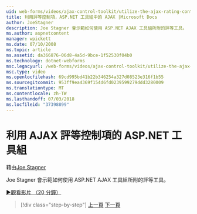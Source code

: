 ```yaml
---
uid: web-forms/videos/ajax-control-toolkit/utilize-the-ajax-rating-control-in-the-aspnet-toolkit
title: 利用評等控制項，ASP.NET 工具組中的 AJAX |Microsoft Docs
author: JoeStagner
description: Joe Stagner 會示範如何使用 ASP.NET AJAX 工具組所附的評等工具。
ms.author: aspnetcontent
manager: wpickett
ms.date: 07/10/2008
ms.topic: article
ms.assetid: da366876-06d8-4a5d-9bce-1f52530f04b0
ms.technology: dotnet-webforms
msc.legacyurl: /web-forms/videos/ajax-control-toolkit/utilize-the-ajax-rating-control-in-the-aspnet-toolkit
msc.type: video
ms.openlocfilehash: 69cd995bd41b22b346254a327d08523e316f1b55
ms.sourcegitcommit: 953ff9ea4369f154d6fd0239599279ddd3280009
ms.translationtype: MT
ms.contentlocale: zh-TW
ms.lasthandoff: 07/03/2018
ms.locfileid: "37398899"
---
```

<a name="utilize-the-ajax-rating-control-in-the-aspnet-toolkit"></a>利用 AJAX 評等控制項的 ASP.NET 工具組
====================
藉由[Joe Stagner](https://github.com/JoeStagner)

Joe Stagner 會示範如何使用 ASP.NET AJAX 工具組所附的評等工具。

[&#9654;觀看影片 （20 分鐘）](https://channel9.msdn.com/Blogs/ASP-NET-Site-Videos/utilize-the-ajax-rating-control-in-the-aspnet-toolkit)

> [!div class="step-by-step"]
> [上一頁](how-do-i-the-ajax-toolkit-reorder-control.md)
> [下一頁](control-extenders.md)
